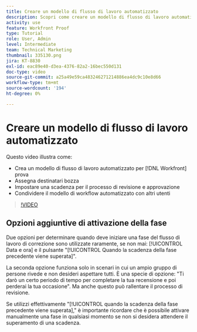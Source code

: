 ```yaml
---
title: Creare un modello di flusso di lavoro automatizzato
description: Scopri come creare un modello di flusso di lavoro automatizzato assegnando i destinatari della bozza e impostando le scadenze della bozza. Quindi condividi il modello con altri utenti.
activity: use
feature: Workfront Proof
type: Tutorial
role: User, Admin
level: Intermediate
team: Technical Marketing
thumbnail: 335130.png
jira: KT-8830
exl-id: eac89e40-d3ea-4376-82a2-16bec550d131
doc-type: video
source-git-commit: a25a49e59ca483246271214886ea4dc9c10e8d66
workflow-type: tm+mt
source-wordcount: '194'
ht-degree: 0%

---
```


# Creare un modello di flusso di lavoro automatizzato

Questo video illustra come:

* Crea un modello di flusso di lavoro automatizzato per [!DNL  Workfront] prova
* Assegna destinatari bozza
* Impostare una scadenza per il processo di revisione e approvazione
* Condividere il modello di workflow automatizzato con altri utenti

>[!VIDEO](https://video.tv.adobe.com/v/335130/?quality=12&learn=on)

## Opzioni aggiuntive di attivazione della fase

Due opzioni per determinare quando deve iniziare una fase del flusso di lavoro di correzione sono utilizzate raramente, se non mai: [!UICONTROL Data e ora] e il pulsante &quot;[!UICONTROL Quando la scadenza della fase precedente viene superata]&quot;.

La seconda opzione funziona solo in scenari in cui un ampio gruppo di persone rivede e non desideri aspettare tutti. È una specie di opzione: &quot;Ti darò un certo periodo di tempo per completare la tua recensione e poi perderai la tua occasione&quot;. Ma anche questo può rallentare il processo di revisione.

Se utilizzi effettivamente &quot;[!UICONTROL quando la scadenza della fase precedente viene superata],&quot; è importante ricordare che è possibile attivare manualmente una fase in qualsiasi momento se non si desidera attendere il superamento di una scadenza.

<!--
Lean More URLs
-->
